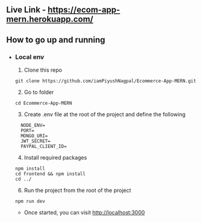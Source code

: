 ## Live Link - https://ecom-app-mern.herokuapp.com/

## How to go up and running

- ### Local env

  1. Clone this repo
    ``` 
    git clone https://github.com/iamPiyushNagpal/Ecommerce-App-MERN.git
    ```
  2. Go to folder

  ```
  cd Ecommerce-App-MERN
  ```

  3. Create .env file at the root of the project and define the following

  ```
    NODE_ENV=
    PORT=
    MONGO_URI=
    JWT_SECRET=
    PAYPAL_CLIENT_ID=
  ```

  4. Install required packages

  ```
  npm install
  cd frontend && npm install
  cd ../
  ```

  6. Run the project from the root of the project

  ```
  npm run dev
  ```

  - Once started, you can visit [http://localhost:3000](http://localhost:3000)